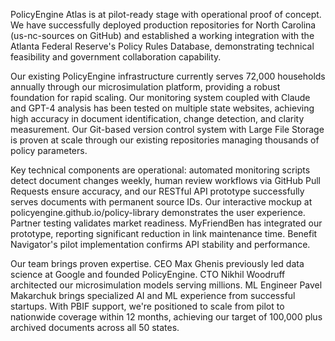 PolicyEngine Atlas is at pilot-ready stage with operational proof of concept. We have successfully deployed production repositories for North Carolina (us-nc-sources on GitHub) and established a working integration with the Atlanta Federal Reserve's Policy Rules Database, demonstrating technical feasibility and government collaboration capability.

Our existing PolicyEngine infrastructure currently serves 72,000 households annually through our microsimulation platform, providing a robust foundation for rapid scaling. Our monitoring system coupled with Claude and GPT-4 analysis has been tested on multiple state websites, achieving high accuracy in document identification, change detection, and clarity measurement. Our Git-based version control system with Large File Storage is proven at scale through our existing repositories managing thousands of policy parameters.

Key technical components are operational: automated monitoring scripts detect document changes weekly, human review workflows via GitHub Pull Requests ensure accuracy, and our RESTful API prototype successfully serves documents with permanent source IDs. Our interactive mockup at policyengine.github.io/policy-library demonstrates the user experience. Partner testing validates market readiness. MyFriendBen has integrated our prototype, reporting significant reduction in link maintenance time. Benefit Navigator's pilot implementation confirms API stability and performance.

Our team brings proven expertise. CEO Max Ghenis previously led data science at Google and founded PolicyEngine. CTO Nikhil Woodruff architected our microsimulation models serving millions. ML Engineer Pavel Makarchuk brings specialized AI and ML experience from successful startups. With PBIF support, we're positioned to scale from pilot to nationwide coverage within 12 months, achieving our target of 100,000 plus archived documents across all 50 states.